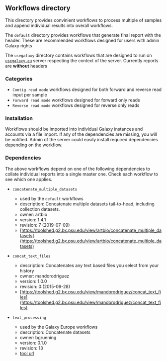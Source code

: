 ## Workflows directory
This directory provides convinient workflows to process multiple of samples and append individual results into overall workflows. 

The `default` directory provides workflows that generate final report with the header. These are recommended workflows designed for users with admin Galaxy rights

The `usegalaxy` directory contains workflows that are designed to run on [`usegalaxy.eu`](https://usegalaxy.eu/) server respecting the context of the server. Currently reports are **without** headers

### Categories
* `Contig read mode` workflows designed for both forward and reverse read input per sample
* `Forward read mode` workflows designed for forward only reads
* `Reverse read mode` workflows designed for reverse only reads

### Installation
Workflows should be imported into individual Galaxy instances and accounts via a file import. If any of the dependencies are missing, you will be notified. Admin of the server could easily install required dependencies depending on the workflow. 

### Dependencies
The above workflows depend on one of the following dependencies to collate individual reports into a single master one. Check each workflow to see which one applies.

* `concatenate_multiple_datasets`
	* used by the `default` workflows
	* description: Concatenate multiple datasets tail-to-head, including collection datasets. 
	* owner: artbio
	* version: 1.4.1
	* revision: 7 (2019-07-09)
	* [https://toolshed.g2.bx.psu.edu/view/artbio/concatenate_multiple_datasets](https://toolshed.g2.bx.psu.edu/view/artbio/concatenate_multiple_datasets)	

* `concat_text_files`
	* description: Concatenates any text based files you select from your history
	* owner: mandorodriguez
	* version: 1.0.0
	* revision: 0:(2015-09-28) 	
	* [https://toolshed.g2.bx.psu.edu/view/mandorodriguez/concat_text_files](https://toolshed.g2.bx.psu.edu/view/mandorodriguez/concat_text_files)

* `text_processing`
	*  used by the Galaxy Europe workflows
	*  description: Concatenate datasets
	*  owner: bgruening
	*  version: 0.1.0
	*  revision: 13
	*  [tool url](https://toolshed.g2.bx.psu.edu/repository/view_tool_metadata?repository_id=2593fd36ae8011aa&changeset_revision=0a8c6b61f0f4&tool_id=tp_cat&render_repository_actions_for=tool_shed)

